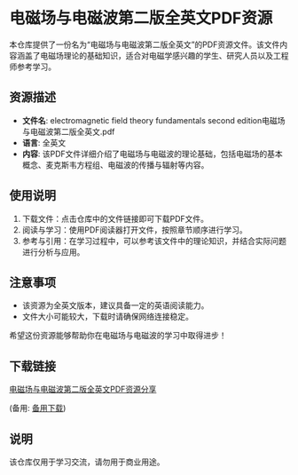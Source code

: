 # 电磁场与电磁波第二版全英文PDF资源

本仓库提供了一份名为“电磁场与电磁波第二版全英文”的PDF资源文件。该文件内容涵盖了电磁场理论的基础知识，适合对电磁学感兴趣的学生、研究人员以及工程师参考学习。

## 资源描述

- **文件名**: electromagnetic field theory fundamentals second edition电磁场与电磁波第二版全英文.pdf
- **语言**: 全英文
- **内容**: 该PDF文件详细介绍了电磁场与电磁波的理论基础，包括电磁场的基本概念、麦克斯韦方程组、电磁波的传播与辐射等内容。

## 使用说明

1. 下载文件：点击仓库中的文件链接即可下载PDF文件。
2. 阅读与学习：使用PDF阅读器打开文件，按照章节顺序进行学习。
3. 参考与引用：在学习过程中，可以参考该文件中的理论知识，并结合实际问题进行分析与应用。

## 注意事项

- 该资源为全英文版本，建议具备一定的英语阅读能力。
- 文件大小可能较大，下载时请确保网络连接稳定。

希望这份资源能够帮助你在电磁场与电磁波的学习中取得进步！

## 下载链接
[电磁场与电磁波第二版全英文PDF资源分享](https://pan.quark.cn/s/574807920fba) 

(备用: [备用下载](https://pan.baidu.com/s/1YlpzUnWo1Q2GcJvlfGzjAQ?pwd=1234))

## 说明

该仓库仅用于学习交流，请勿用于商业用途。
